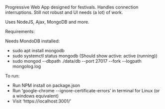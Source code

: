 Progressive Web App designed for festivals. Handles connection interruptions. Still not robust and UI needs (a lot) of work.

Uses NodeJS, Ajax, MongoDB and more. 

Requirements: 

Needs MondoDB installed: 
- sudo apt install mongodb
- sudo systemctl status mongodb (Should show active: active (running))
- sudo mongod --dbpath ./data/db --port 27017 --fork --logpath mongolog.log


To run: 
- Run NPM install on package.json
- Run ‘google-chrome --ignore-certificate-errors’ in terminal for Linux (or a
windows equivalent)
- Visit ‘https://localhost:3001/’
